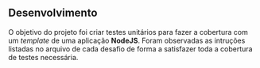 ## Desenvolvimento

O objetivo do projeto foi criar testes unitários para fazer a cobertura com um _template_ de uma aplicação **NodeJS**.
Foram observadas as intruções listadas no arquivo de cada desafio de forma a satisfazer toda a cobertura de testes necessária.

